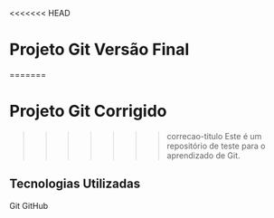 <<<<<<< HEAD
# Projeto Git Versão Final
=======
# Projeto Git Corrigido
>>>>>>> correcao-titulo
Este é um repositório de teste para o aprendizado de Git. 
## Tecnologias Utilizadas 
Git 
GitHub 




